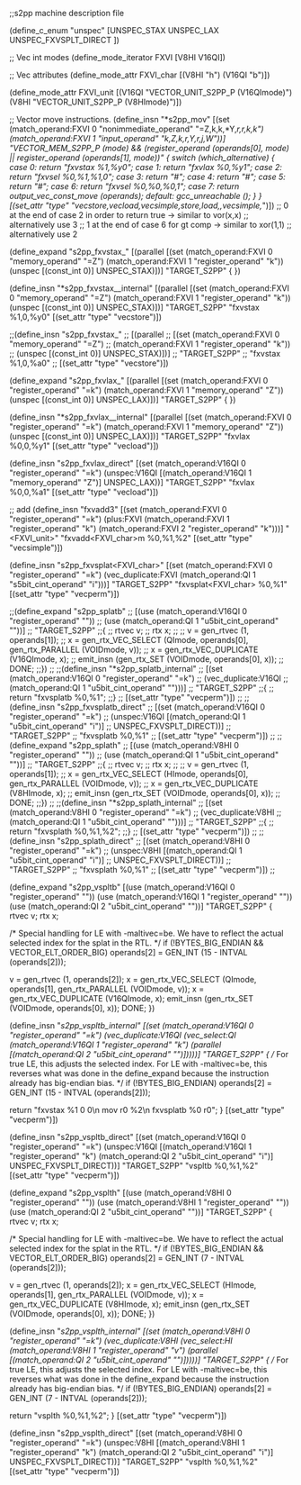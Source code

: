 ;;s2pp machine description file

(define_c_enum "unspec"
  [UNSPEC_STAX
   UNSPEC_LAX
   UNSPEC_FXVSPLT_DIRECT
])  

;; Vec int modes
(define_mode_iterator FXVI [V8HI V16QI])

;; Vec attributes
(define_mode_attr FXVI_char [(V8HI "h") (V16QI "b")])

(define_mode_attr FXVI_unit [(V16QI "VECTOR_UNIT_S2PP_P (V16QImode)")
			   (V8HI "VECTOR_UNIT_S2PP_P (V8HImode)")])

;; Vector move instructions.
(define_insn "*s2pp_mov<mode>"
  [(set (match_operand:FXVI 0 "nonimmediate_operand" "=Z,k,k,*Y,*r,*r,k,k")
	(match_operand:FXVI 1 "input_operand" "k,Z,k,r,Y,r,j,W"))]
  "VECTOR_MEM_S2PP_P (<MODE>mode)
   && (register_operand (operands[0], <MODE>mode) 
       || register_operand (operands[1], <MODE>mode))"
{
  switch (which_alternative)
    {
    case 0: return "fxvstax %1,%y0";
    case 1: return "fxvlax %0,%y1";
    case 2: return "fxvsel %0,%1,%1,0";
    case 3: return "#";
    case 4: return "#";
    case 5: return "#";
    case 6: return "fxvsel %0,%0,%0,1";
    case 7: return output_vec_const_move (operands);
    default: gcc_unreachable ();
    }
}
  [(set_attr "type" "vecstore,vecload,vecsimple,store,load,*,vecsimple,*")])
;; 0 at the end of case 2 in order to return true -> similar to vor(x,x)
;; alternatively use 3
;; 1 at the end  of case 6 for gt comp -> similar to xor(1,1)
;; alternatively use 2


(define_expand "s2pp_fxvstax_<mode>"
  [(parallel
    [(set (match_operand:FXVI 0 "memory_operand" "=Z")
	  (match_operand:FXVI 1 "register_operand" "k"))
    (unspec [(const_int 0)] UNSPEC_STAX)])]
  "TARGET_S2PP"
{
})

(define_insn "*s2pp_fxvstax_<mode>_internal"
  [(parallel
    [(set (match_operand:FXVI 0 "memory_operand" "=Z")
	  (match_operand:FXVI 1 "register_operand" "k"))
     (unspec [(const_int 0)] UNSPEC_STAX)])]
  "TARGET_S2PP"
  "fxvstax %1,0,%y0"
  [(set_attr "type" "vecstore")])

;;(define_insn "s2pp_fxvstax_<mode>"
;;  [(parallel
;;    [(set (match_operand:FXVI 0 "memory_operand" "=Z")
;;	  (match_operand:FXVI 1 "register_operand" "k"))
;;     (unspec [(const_int 0)] UNSPEC_STAX)])]
;;  "TARGET_S2PP"
;;  "fxvstax %1,0,%a0"
;;  [(set_attr "type" "vecstore")])

(define_expand "s2pp_fxvlax_<mode>"
  [(parallel
    [(set (match_operand:FXVI 0 "register_operand" "=k")
	  (match_operand:FXVI 1 "memory_operand" "Z"))
     (unspec [(const_int 0)] UNSPEC_LAX)])]
  "TARGET_S2PP"
{
})

(define_insn "*s2pp_fxvlax_<mode>_internal"
  [(parallel
    [(set (match_operand:FXVI 0 "register_operand" "=k")
	  (match_operand:FXVI 1 "memory_operand" "Z"))
     (unspec [(const_int 0)] UNSPEC_LAX)])]
  "TARGET_S2PP"
  "fxvlax %0,0,%y1"
  [(set_attr "type" "vecload")])



(define_insn "s2pp_fxvlax_direct"
  [(set (match_operand:V16QI 0 "register_operand" "=k")
	(unspec:V16QI [(match_operand:V16QI 1 "memory_operand" "Z")]
                      UNSPEC_LAX))]
  "TARGET_S2PP"
  "fxvlax %0,0,%a1"
  [(set_attr "type" "vecload")])

;; add
(define_insn "fxvadd<mode>3"
  [(set (match_operand:FXVI 0 "register_operand" "=k")
        (plus:FXVI (match_operand:FXVI 1 "register_operand" "k")
		  (match_operand:FXVI 2 "register_operand" "k")))]
  "<FXVI_unit>"
  "fxvadd<FXVI_char>m %0,%1,%2"
  [(set_attr "type" "vecsimple")])


(define_insn "s2pp_fxvsplat<FXVI_char>"
  [(set (match_operand:FXVI 0 "register_operand" "=k")
	(vec_duplicate:FXVI
	 (match_operand:QI 1 "s5bit_cint_operand" "i")))]
  "TARGET_S2PP"
  "fxvsplat<FXVI_char> %0,%1"
  [(set_attr "type" "vecperm")])

;;(define_expand "s2pp_splatb"
;;  [(use (match_operand:V16QI 0 "register_operand" ""))
;;   (use (match_operand:QI 1 "u5bit_cint_operand" ""))]
;;  "TARGET_S2PP"
;;{
;;  rtvec v;
;;  rtx x;
;;
;;  v = gen_rtvec (1, operands[1]);
;;  x = gen_rtx_VEC_SELECT (QImode, operands[0], gen_rtx_PARALLEL (VOIDmode, v));
;;  x = gen_rtx_VEC_DUPLICATE (V16QImode, x);
;;  emit_insn (gen_rtx_SET (VOIDmode, operands[0], x));
;;  DONE;
;;})
;;
;;(define_insn "*s2pp_splatb_internal"
;;  [(set (match_operand:V16QI 0 "register_operand" "=k")
;;        (vec_duplicate:V16QI 
;;	 (match_operand:QI 1 "u5bit_cint_operand" "")))]
;;  "TARGET_S2PP"
;;{
;;  return "fxvsplatb %0,%1";
;;}
;;  [(set_attr "type" "vecperm")])
;;
;;(define_insn "s2pp_fxvsplatb_direct"
;;  [(set (match_operand:V16QI 0 "register_operand" "=k")
;;        (unspec:V16QI [(match_operand:QI 1 "u5bit_cint_operand" "i")]
;;                      UNSPEC_FXVSPLT_DIRECT))]
;;  "TARGET_S2PP"
;;  "fxvsplatb %0,%1"
;;  [(set_attr "type" "vecperm")])
;;
;;(define_expand "s2pp_splath"
;;  [(use (match_operand:V8HI 0 "register_operand" ""))
;;   (use (match_operand:QI 1 "u5bit_cint_operand" ""))]
;;  "TARGET_S2PP"
;;{
;;  rtvec v;
;;  rtx x;
;;
;;  v = gen_rtvec (1, operands[1]);
;;  x = gen_rtx_VEC_SELECT (HImode, operands[0], gen_rtx_PARALLEL (VOIDmode, v));
;;  x = gen_rtx_VEC_DUPLICATE (V8HImode, x);
;;  emit_insn (gen_rtx_SET (VOIDmode, operands[0], x));
;;  DONE;
;;})
;;
;;(define_insn "*s2pp_splath_internal"
;;  [(set (match_operand:V8HI 0 "register_operand" "=k")
;;        (vec_duplicate:V8HI 
;;	 (match_operand:QI 1 "u5bit_cint_operand" "")))]
;;  "TARGET_S2PP"
;;{
;;  return "fxvsplath %0,%1,%2";
;;}
;;  [(set_attr "type" "vecperm")])
;;
;;(define_insn "s2pp_splath_direct"
;;  [(set (match_operand:V8HI 0 "register_operand" "=k")
;;        (unspec:V8HI [(match_operand:QI 1 "u5bit_cint_operand" "i")]
;;                     UNSPEC_FXVSPLT_DIRECT))]
;;  "TARGET_S2PP"
;;  "fxvsplath %0,%1"
;;  [(set_attr "type" "vecperm")])
;;

(define_expand "s2pp_vspltb"
  [(use (match_operand:V16QI 0 "register_operand" ""))
   (use (match_operand:V16QI 1 "register_operand" ""))
   (use (match_operand:QI 2 "u5bit_cint_operand" ""))]
  "TARGET_S2PP"
{
  rtvec v;
  rtx x;

  /* Special handling for LE with -maltivec=be.  We have to reflect
     the actual selected index for the splat in the RTL.  */
  if (!BYTES_BIG_ENDIAN && VECTOR_ELT_ORDER_BIG)
    operands[2] = GEN_INT (15 - INTVAL (operands[2]));

  v = gen_rtvec (1, operands[2]);
  x = gen_rtx_VEC_SELECT (QImode, operands[1], gen_rtx_PARALLEL (VOIDmode, v));
  x = gen_rtx_VEC_DUPLICATE (V16QImode, x);
  emit_insn (gen_rtx_SET (VOIDmode, operands[0], x));
  DONE;
})

(define_insn "*s2pp_vspltb_internal"
  [(set (match_operand:V16QI 0 "register_operand" "=k")
        (vec_duplicate:V16QI
	 (vec_select:QI (match_operand:V16QI 1 "register_operand" "k")
			(parallel
			 [(match_operand:QI 2 "u5bit_cint_operand" "")]))))]
  "TARGET_S2PP"
{
  /* For true LE, this adjusts the selected index.  For LE with 
     -maltivec=be, this reverses what was done in the define_expand
     because the instruction already has big-endian bias.  */
  if (!BYTES_BIG_ENDIAN)
    operands[2] = GEN_INT (15 - INTVAL (operands[2]));

  return "fxvstax %1 0 0\n mov r0 %2\n fxvsplatb %0 r0";
}
  [(set_attr "type" "vecperm")])

(define_insn "s2pp_vspltb_direct"
  [(set (match_operand:V16QI 0 "register_operand" "=k")
        (unspec:V16QI [(match_operand:V16QI 1 "register_operand" "k")
	               (match_operand:QI 2 "u5bit_cint_operand" "i")]
                      UNSPEC_FXVSPLT_DIRECT))]
  "TARGET_S2PP"
  "vspltb %0,%1,%2"
  [(set_attr "type" "vecperm")])

(define_expand "s2pp_vsplth"
  [(use (match_operand:V8HI 0 "register_operand" ""))
   (use (match_operand:V8HI 1 "register_operand" ""))
   (use (match_operand:QI 2 "u5bit_cint_operand" ""))]
  "TARGET_S2PP"
{
  rtvec v;
  rtx x;

  /* Special handling for LE with -maltivec=be.  We have to reflect
     the actual selected index for the splat in the RTL.  */
  if (!BYTES_BIG_ENDIAN && VECTOR_ELT_ORDER_BIG)
    operands[2] = GEN_INT (7 - INTVAL (operands[2]));

  v = gen_rtvec (1, operands[2]);
  x = gen_rtx_VEC_SELECT (HImode, operands[1], gen_rtx_PARALLEL (VOIDmode, v));
  x = gen_rtx_VEC_DUPLICATE (V8HImode, x);
  emit_insn (gen_rtx_SET (VOIDmode, operands[0], x));
  DONE;
})

(define_insn "*s2pp_vsplth_internal"
  [(set (match_operand:V8HI 0 "register_operand" "=k")
	(vec_duplicate:V8HI
	 (vec_select:HI (match_operand:V8HI 1 "register_operand" "v")
			(parallel
			 [(match_operand:QI 2 "u5bit_cint_operand" "")]))))]
  "TARGET_S2PP"
{
  /* For true LE, this adjusts the selected index.  For LE with 
     -maltivec=be, this reverses what was done in the define_expand
     because the instruction already has big-endian bias.  */
  if (!BYTES_BIG_ENDIAN)
    operands[2] = GEN_INT (7 - INTVAL (operands[2]));

  return "vsplth %0,%1,%2";
}
  [(set_attr "type" "vecperm")])

(define_insn "s2pp_vsplth_direct"
  [(set (match_operand:V8HI 0 "register_operand" "=k")
        (unspec:V8HI [(match_operand:V8HI 1 "register_operand" "k")
                      (match_operand:QI 2 "u5bit_cint_operand" "i")]
                     UNSPEC_FXVSPLT_DIRECT))]
  "TARGET_S2PP"
  "vsplth %0,%1,%2"
  [(set_attr "type" "vecperm")])


